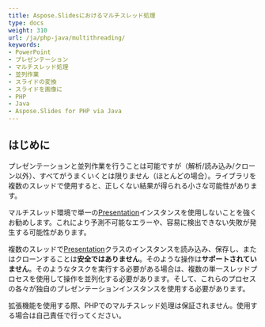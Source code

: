 ```yaml
---
title: Aspose.Slidesにおけるマルチスレッド処理
type: docs
weight: 310
url: /ja/php-java/multithreading/
keywords:
- PowerPoint
- プレゼンテーション
- マルチスレッド処理
- 並列作業
- スライドの変換
- スライドを画像に
- PHP
- Java
- Aspose.Slides for PHP via Java
---
```


## **はじめに**

プレゼンテーションと並列作業を行うことは可能ですが（解析/読み込み/クローン以外）、すべてがうまくいくとは限りません（ほとんどの場合）。ライブラリを複数のスレッドで使用すると、正しくない結果が得られる小さな可能性があります。

マルチスレッド環境で単一の[Presentation](https://reference.aspose.com/slides/php-java/aspose.slides/Presentation)インスタンスを使用しないことを強くお勧めします。これにより予測不可能なエラーや、容易に検出できない失敗が発生する可能性があります。

複数のスレッドで[Presentation](https://reference.aspose.com/slides/php-java/aspose.slides/Presentation)クラスのインスタンスを読み込み、保存し、またはクローンすることは**安全ではありません**。そのような操作は**サポートされていません**。そのようなタスクを実行する必要がある場合は、複数の単一スレッドプロセスを使用して操作を並列化する必要があります。そして、これらのプロセスの各々が独自のプレゼンテーションインスタンスを使用する必要があります。

拡張機能を使用する際、PHPでのマルチスレッド処理は保証されません。使用する場合は自己責任で行ってください。